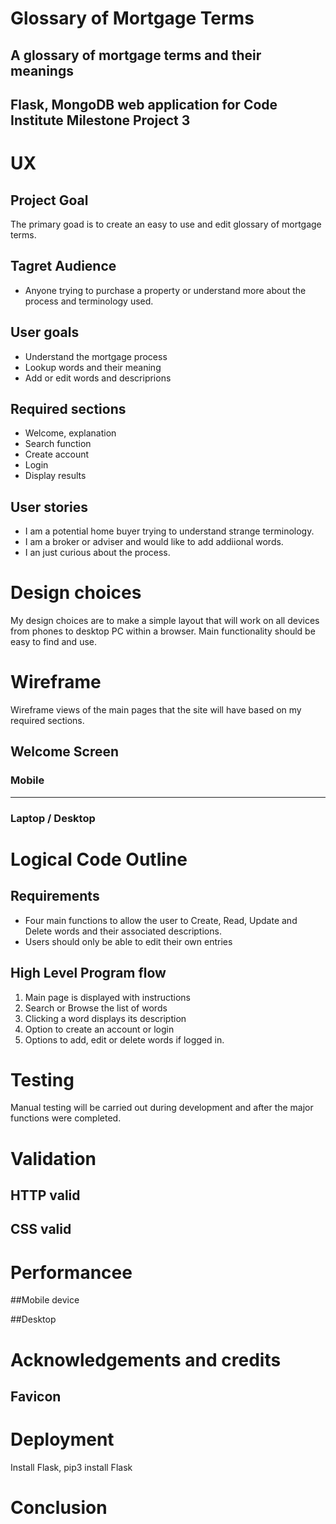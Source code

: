 # Glossary of Mortgage Terms
## A glossary of mortgage terms and their meanings
## Flask, MongoDB web application for Code Institute Milestone Project 3

# UX
## Project Goal
The primary goad is to create an easy to use and edit glossary of mortgage terms.

## Tagret Audience

* Anyone trying to purchase a property or understand more about the process and terminology used.

## User goals
* Understand the mortgage process
* Lookup words and their meaning
* Add or edit words and descriprions

## Required sections
* Welcome, explanation
* Search function
* Create account
* Login
* Display results


## User stories

* I am a potential home buyer trying to understand strange terminology.
* I am a broker or adviser and would like to add addiional words.
* I an just curious about the process.

# Design choices

My design choices are to make a simple layout that will work on all devices from phones to desktop PC within a browser. Main functionality should be easy to find and use.

# Wireframe
Wireframe views of the main pages that the site will have based on my required sections.

## Welcome Screen

### Mobile

---
### Laptop / Desktop


# Logical Code Outline

## Requirements
* Four main functions to allow the user to Create, Read, Update and Delete words and their associated descriptions.
* Users should only be able to edit their own entries

## High Level Program flow
1. Main page is displayed with instructions
2. Search or Browse the list of words
3. Clicking a word displays its description
4. Option to create an account or login
5. Options to add, edit or delete words if logged in.

# Testing

Manual testing will be carried out during development and after the major functions were completed.


# Validation
## HTTP valid


## CSS valid


# Performancee

##Mobile device

##Desktop


# Acknowledgements and credits
 ## Favicon

# Deployment

Install Flask, pip3 install Flask


# Conclusion


